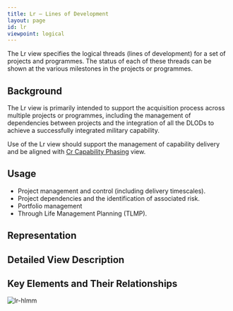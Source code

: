```yaml
---
title: Lr – Lines of Development
layout: page
id: lr
viewpoint: logical
---
```


The Lr view specifies the logical threads (lines of development) for a
set of projects and programmes. The status of each of these threads can
be shown at the various milestones in the projects or programmes.

## Background

The Lr view is primarily intended to support the acquisition process
across multiple projects or programmes, including the management of
dependencies between projects and the integration of all the DLODs to
achieve a successfully integrated military capability.

Use of the Lr view should support the management of capability delivery
and be aligned with [Cr Capability Phasing](cr.html) view.

## Usage

-   Project management and control (including delivery timescales).
-   Project dependencies and the identification of associated risk.
-   Portfolio management
-   Through Life Management Planning (TLMP).

## Representation

## Detailed View Description

## Key Elements and Their Relationships

![lr-hlmm](http://nafdocs.org/wp-content/uploads/2013/06/lr-hlmm.png)


